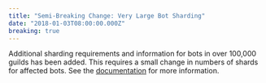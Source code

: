 ```yaml
---
title: "Semi-Breaking Change: Very Large Bot Sharding"
date: "2018-01-03T08:00:00.000Z"
breaking: true
---
```


Additional sharding requirements and information for bots in over 100,000 guilds has been added. This requires a small change in numbers of shards for affected bots. See the [documentation](#DOCS_TOPICS_GATEWAY/sharding-for-large-bots) for more information.

